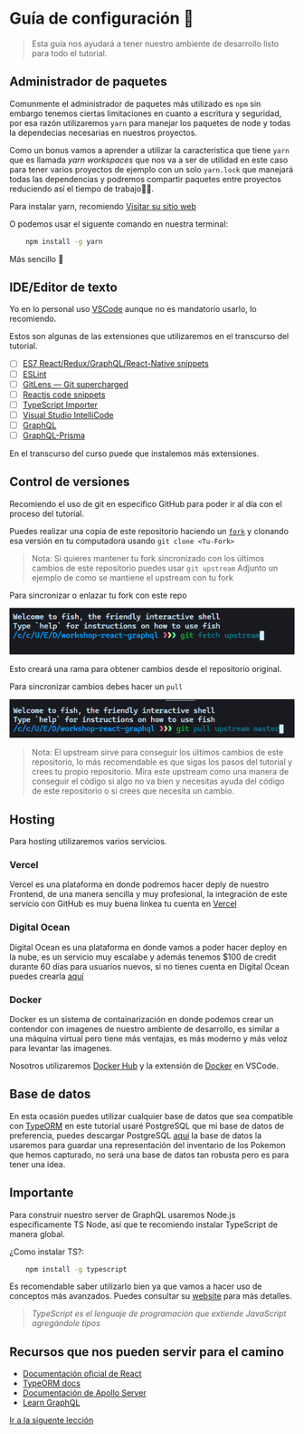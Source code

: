 # Guía de configuración 🧰

> Esta guía nos ayudará a tener nuestro ambiente de desarrollo listo para todo el tutorial.

## Administrador de paquetes

Comunmente el administrador de paquetes más utilizado es `npm` sin embargo tenemos ciertas limitaciones en cuanto a escritura y seguridad, por esa razón utilizaremos `yarn` para manejar los paquetes de node y todas la dependecias necesarias en nuestros proyectos.

Como un bonus vamos a aprender a utilizar la caracteristica que tiene `yarn` que es llamada _yarn workspaces_ que nos va a ser de utilidad en este caso para tener varios proyectos de ejemplo con un solo `yarn.lock` que manejará todas las dependencias y podremos compartir paquetes entre proyectos reduciendo así el tiempo de trabajo🐱‍🏍.

Para instalar yarn, recomiendo [Visitar su sitio web](https://yarnpkg.com/getting-started/install)

O podemos usar el siguente comando en nuestra terminal:

```bash
    npm install -g yarn
```

Más sencillo 🧐

## IDE/Editor de texto

Yo en lo personal uso [VSCode](https://code.visualstudio.com/) aunque no es mandatorio usarlo, lo recomiendo.

Estos son algunas de las extensiones que utilizaremos en el transcurso del tutorial.

- [ ] [ES7 React/Redux/GraphQL/React-Native snippets](https://marketplace.visualstudio.com/items?itemName=dsznajder.es7-react-js-snippets)
- [ ] [ESLint](https://marketplace.visualstudio.com/items?itemName=dbaeumer.vscode-eslint)
- [ ] [GitLens — Git supercharged](https://marketplace.visualstudio.com/items?itemName=eamodio.gitlens)
- [ ] [Reactjs code snippets](https://marketplace.visualstudio.com/items?itemName=xabikos.ReactSnippets)
- [ ] [TypeScript Importer](https://marketplace.visualstudio.com/items?itemName=pmneo.tsimporter)
- [ ] [Visual Studio IntelliCode](https://marketplace.visualstudio.com/items?itemName=VisualStudioExptTeam.vscodeintellicode)
- [ ] [GraphQL](https://marketplace.visualstudio.com/items?itemName=mquandalle.graphql)
- [ ] [GraphQL-Prisma](https://marketplace.visualstudio.com/items?itemName=Prisma.vscode-graphql)

En el transcurso del curso puede que instalemos más extensiones.

## Control de versiones

Recomiendo el uso de git en especifico GitHub para poder ir al día con el proceso del tutorial.

Puedes realizar una copia de este repositorio haciendo un [`fork`](https://docs.github.com/en/github/getting-started-with-github/fork-a-repo) y clonando esa versión en tu computadora usando `git clone <Tu-Fork>`

> Nota: Si quieres mantener tu fork sincronizado con los últimos cambios de este repositorio puedes usar `git upstream` Adjunto un ejemplo de como se mantiene el upstream con tu fork

Para sincronizar o enlazar tu fork con este repo

![Upstream](assets/gitfetch.PNG)

Esto creará una rama para obtener cambios desde el repositorio original.

Para sincronizar cambios debes hacer un `pull`

![Pull](assets/gitpullupstream.PNG)

> Nota: El upstream sirve para conseguir los últimos cambios de este repositorio, lo más recomendable es que sigas los pasos del tutorial y crees tu propio repositorio. Mira este upstream como una manera de conseguir el código si algo no va bien y necesitas ayuda del código de este repositorio o si crees que necesita un cambio.

## Hosting

Para hosting utilizaremos varios servicios.

### Vercel

Vercel es una plataforma en donde podremos hacer deply de nuestro Frontend, de una manera sencilla y muy profesional, la integración de este servicio con GitHub es muy buena linkea tu cuenta en [Vercel](https://vercel.com/home)

### Digital Ocean

Digital Ocean es una plataforma en donde vamos a poder hacer deploy en la nube, es un servicio muy escalabe y además tenemos $100 de credit durante 60 días para usuarios nuevos, si no tienes cuenta en Digital Ocean puedes crearla [aquí](https://cloud.digitalocean.com/registrations/new)

### Docker

Docker es un sistema de containarización en donde podemos crear un contendor con imagenes de nuestro ambiente de desarrollo, es similar a una máquina virtual pero tiene más ventajas, es más moderno y más veloz para levantar las imagenes.

Nosotros utilizaremos [Docker Hub](https://www.docker.com/) y la extensión de [Docker](https://marketplace.visualstudio.com/items?itemName=ms-azuretools.vscode-docker) en VSCode.

## Base de datos

En esta ocasión puedes utilizar cualquier base de datos que sea compatible con [TypeORM](https://typeorm.io/#/) en este tutorial usaré PostgreSQL que mi base de datos de preferencia, puedes descargar PostgreSQL [aquí](https://www.postgresql.org/download/) la base de datos la usaremos para guardar una representación del inventario de los Pokemon que hemos capturado, no será una base de datos tan robusta pero es para tener una idea.

## Importante

Para construir nuestro server de GraphQL usaremos Node.js específicamente TS Node, así que te recomiendo instalar TypeScript de manera global.

¿Como instalar TS?:

```bash
    npm install -g typescript
```

Es recomendable saber utilizarlo bien ya que vamos a hacer uso de conceptos más avanzados. Puedes consultar su [website](https://www.typescriptlang.org/) para más detalles.

> _TypeScript es el lenguaje de programación que extiende JavaScript agregándole tipos_

## Recursos que nos pueden servir para el camino

- [Documentación oficial de React](https://es.reactjs.org/)
- [TypeORM docs](https://typeorm.io/#/)
- [Documentación de Apollo Server](https://www.apollographql.com/docs/)
- [Learn GraphQL](https://graphql.org/learn/)

[Ir a la siguente lección](https://github.com/rodzy/workshop-react-graphql/tree/master/02_Introducción)

